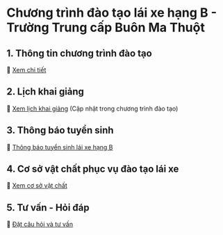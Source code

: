 # Chương trình đào tạo lái xe hạng B - Trường Trung cấp Buôn Ma Thuột

## 1. Thông tin chương trình đào tạo
🔗 [Xem chi tiết](https://bmtc.edu.vn/chuong-trinh-dao-tao/)

## 2. Lịch khai giảng
🔗 [Xem lịch khai giảng](https://bmtc.edu.vn/chuong-trinh-dao-tao/) (Cập nhật trong chương trình đào tạo)

## 3. Thông báo tuyển sinh
🔗 [Thông báo tuyển sinh lái xe hạng B](https://bmtc.edu.vn/thong-bao-tuyen-sinh/)

## 4. Cơ sở vật chất phục vụ đào tạo lái xe
🔗 [Xem cơ sở vật chất](https://bmtc.edu.vn/gioi-thieu/co-so-vat-chat/)

## 5. Tư vấn - Hỏi đáp
🔗 [Đặt câu hỏi và tư vấn](https://bmtc.edu.vn/tu-van-hoi-dap/)
